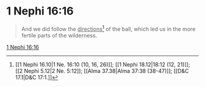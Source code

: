 # 1 Nephi 16:16

> And we did follow the <u>directions</u>[^a] of the ball, which led us in the more fertile parts of the wilderness.

[1 Nephi 16:16](https://www.churchofjesuschrist.org/study/scriptures/bofm/1-ne/16?lang=eng&id=p16#p16)


[^a]: [[1 Nephi 16.10|1 Ne. 16:10 (10, 16, 26)]]; [[1 Nephi 18.12|18:12 (12, 21)]]; [[2 Nephi 5.12|2 Ne. 5:12]]; [[Alma 37.38|Alma 37:38 (38-47)]]; [[D&C 17.1|D&C 17:1.]]
